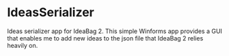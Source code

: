 # IdeasSerializer
Ideas serializer app for IdeaBag 2. This simple Winforms app provides a GUI that enables me to add new ideas to the json file that IdeaBag 2 relies heavily on.
